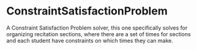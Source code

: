 # ConstraintSatisfactionProblem
A Constraint Satisfaction Problem solver, this one specifically solves for organizing recitation sections, where there are a set of times for sections and each student have constraints on which times they can make.

